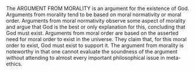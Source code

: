 The ARGUMENT FROM MORALITY is an argument for the existence of God. Arguments from morality tend to be based on moral normativity or moral order. Arguments from moral normativity observe some aspect of morality and argue that God is the best or only explanation for this, concluding that God must exist. Arguments from moral order are based on the asserted need for moral order to exist in the universe. They claim that, for this moral order to exist, God must exist to support it. The argument from morality is noteworthy in that one cannot evaluate the soundness of the argument without attending to almost every important philosophical issue in meta-ethics.
